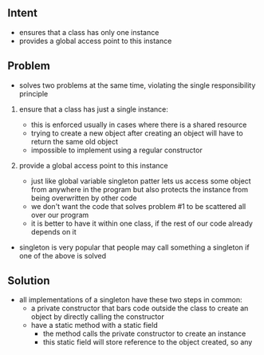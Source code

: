 ## Intent
- ensures that a class has only one instance
- provides a global access point to this instance

## Problem
- solves two problems at the same time, violating the single responsibility principle
1. ensure that a class has just a single instance:
	- this is enforced usually in cases where there is a shared resource
	- trying to create a new object after creating an object will have to return the same old object
	- impossible to implement using a regular constructor

2. provide a global access point to this instance
	- just like global variable singleton patter lets us access some object from anywhere in the program but also protects the instance from being overwritten by other code
	- we don't want the code that solves problem #1 to be scattered all over our program
	- it is better to have it within one class, if the rest of our code already depends on it
- singleton is very popular that people may call something a singleton if one of the above is solved

## Solution
- all implementations of a singleton have these two steps in common:
	- a private constructor that bars code outside the class to create an object by directly calling the constructor
	- have a static method with a static field
		- the method calls the private constructor to create an instance
		- this static field will store reference to the object created, so any further calls to this method returns the object that is already created
- if our code has access to the singleton class, it will have access to the static method

## Real-world analogy
- government
	- country can have only one governing body


## structure
![[Pasted image 20241019164214.png]]
## Applicability
- when a single instance only should be available throughout the program
	- ex: database object shared by different parts of a program
- use singleton pattern when we need stricter control over global variables
	- unlike global variables, singleton pattern guarantees that there is just one instance of a class and nothing other than the singleton class itself, can replace the cached instance

## Pros and cons
- more control over how many instances created
- global access point to that instance
- cons
	- violates single responsibility principle as the pattern solves two problems at the same time
	- can mask bad design, for instance when the components of the program know too much about each other
	- 

https://refactoring.guru/design-patterns/singleton